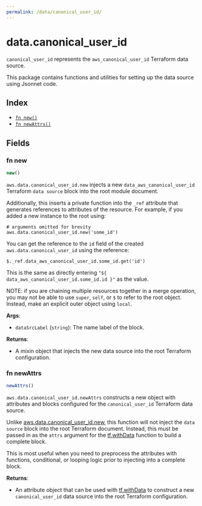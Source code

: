 ```yaml
---
permalink: /data/canonical_user_id/
---
```


# data.canonical_user_id

`canonical_user_id` represents the `aws_canonical_user_id` Terraform data source.



This package contains functions and utilities for setting up the data source using Jsonnet code.


## Index

* [`fn new()`](#fn-new)
* [`fn newAttrs()`](#fn-newattrs)

## Fields

### fn new

```ts
new()
```


`aws.data.canonical_user_id.new` injects a new `data_aws_canonical_user_id` Terraform `data source`
block into the root module document.

Additionally, this inserts a private function into the `_ref` attribute that generates references to attributes of the
resource. For example, if you added a new instance to the root using:

    # arguments omitted for brevity
    aws.data.canonical_user_id.new('some_id')

You can get the reference to the `id` field of the created `aws.data.canonical_user_id` using the reference:

    $._ref.data_aws_canonical_user_id.some_id.get('id')

This is the same as directly entering `"${ data_aws_canonical_user_id.some_id.id }"` as the value.

NOTE: if you are chaining multiple resources together in a merge operation, you may not be able to use `super`, `self`,
or `$` to refer to the root object. Instead, make an explicit outer object using `local`.

**Args**:
  - `dataSrcLabel` (`string`): The name label of the block.

**Returns**:
- A mixin object that injects the new data source into the root Terraform configuration.


### fn newAttrs

```ts
newAttrs()
```


`aws.data.canonical_user_id.newAttrs` constructs a new object with attributes and blocks configured for the `canonical_user_id`
Terraform data source.

Unlike [aws.data.canonical_user_id.new](#fn-canonical_user_idnew), this function will not inject the `data source`
block into the root Terraform document. Instead, this must be passed in as the `attrs` argument for the
[tf.withData](https://github.com/tf-libsonnet/core/tree/main/docs#fn-withdata) function to build a complete block.

This is most useful when you need to preprocess the attributes with functions, conditional, or looping logic prior to
injecting into a complete block.

**Returns**:
  - An attribute object that can be used with [tf.withData](https://github.com/tf-libsonnet/core/tree/main/docs#fn-withdata) to construct a new `canonical_user_id` data source into the root Terraform configuration.
